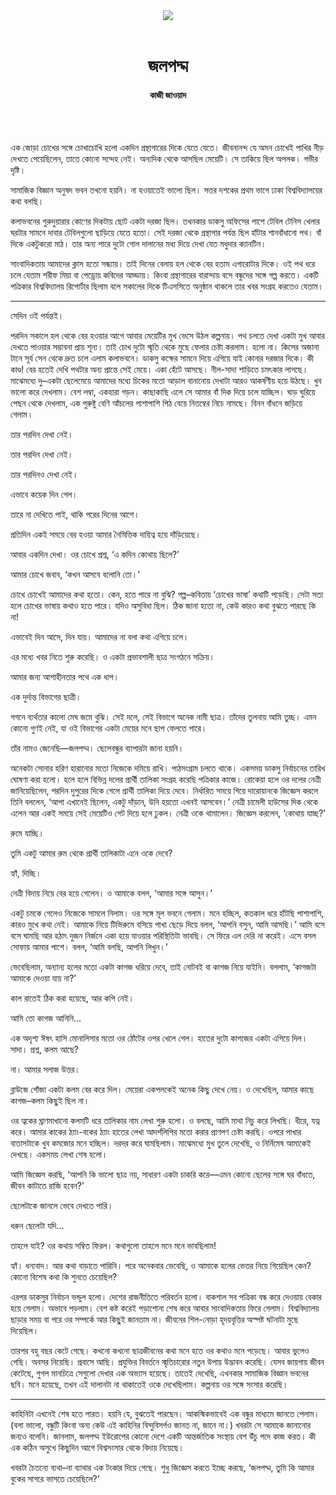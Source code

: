 <div align=center>
<img src=https://images.prothomalo.com/prothomalo-bangla%2F2022-08%2F2fd3b077-cefb-4326-8a95-1402aa8c1788%2FUntitled_8k.png?rect=0%2C0%2C387%2C203&w=1200&ar=40%3A21&auto=format%2Ccompress&ogImage=true&mode=crop&overlay=&overlay_position=bottom&overlay_width_pct=1 />
<br><br>
<h1>জলপদ্ম</h1> 
<h4>কাজী জাওয়াদ</h4>
<br><br>
</div>

এক জোড়া চোখের সঙ্গে চোখাচোখি হলো একদিন গ্রন্থাগারের দিকে যেতে যেতে। জীবনানন্দ যে অমন চোখেই পাখির নীড় দেখতে পেয়েছিলেন, তাতে কোনো সন্দেহ নেই। অন্যদিক থেকে আসছিল মেয়েটি। সে তাকিয়ে ছিল অপলক। গভীর দৃষ্টি।

সামাজিক বিজ্ঞান অনুষদ ভবন তখনো হয়নি। না হওয়াতেই ভালো ছিল। সত্তর দশকের প্রথম ভাগে ঢাকা বিশ্ববিদ্যালয়ের কথা বলছি।

কলাভবনের গুরুদুয়ারার কোণের দিকটায় ছোট একটা দরজা ছিল। তখনকার ডাকসু অফিসের পাশে টেবিল টেনিস খেলার ঘরটার সামনে দাবার টেবিলগুলো ছাড়িয়ে যেতে হতো। সেই দরজা থেকে গ্রন্থাগার পর্যন্ত ছিল হাঁটার শানবাঁধানো পথ। বাঁ দিকে একটুকরো মাঠ। তার অন্য পারে দুটো গোল দালানের মধ্য দিয়ে দেখা যেত মধুদার ক্যানটিন।

সাংবাদিকতায় আমাদের ক্লাস হতো সন্ধ্যায়। তাই দিনের বেলায় হল থেকে বের হতাম এগারোটার দিকে। ওই পথ ধরে চলে যেতাম শরীফ মিয়া বা পেড্রোয় কবিদের আড্ডায়। কিংবা গ্রন্থাগারের বারান্দায় বসে বন্ধুদের সঙ্গে গল্প করতে। একটি পত্রিকার বিশ্ববিদ্যালয় রিপোর্টার ছিলাম বলে সকালের দিকে টিএসসিতে অনুষ্ঠান থাকলে তার খবর সংগ্রহ করতেও যেতাম।

---

সেদিন ওই পর্যন্তই।

পরদিন সকালে হল থেকে বের হওয়ার আগে আবার মেয়েটির মুখ ভেসে উঠল কল্পনায়। পথ চলতে দেখা একটা মুখ আবার দেখতে পাওয়ার সম্ভাবনা প্রায় শূন্য। তাই চোখ দুটো স্মৃতি থেকে মুছে ফেলার চেষ্টা করলাম। হলো না। কিসের অজানা টানে সূর্য সেন থেকে দ্রুত চলে এলাম কলাভবনে। ডাকসু কক্ষের সামনে দিয়ে এগিয়ে যাই কোনার দরজার দিকে। কী কাণ্ড! বের হতেই দেখি পথটার অন্য প্রান্তে সেই মেয়ে। একা হেঁটে আসছে। নীল-সাদা শাড়িতে চমৎকার লাগছে। মাঝেমধ্যে দু–একটা ছেলেমেয়ে আমাদের মধ্যে চিকের মতো আড়াল বানানোয় দেখাটা আরও আকর্ষণীয় হয়ে উঠছে। খুব ভালো করে দেখলাম। বেশ লম্বা, একহারা গড়ন। কাছাকাছি এলে সে আমার বাঁ দিক দিয়ে চলে যাচ্ছিল। ঘাড় ঘুরিয়ে পেছন থেকে দেখলাম, এক পুরুষ্টু বেণি আঁচলের পাশাপাশি পিঠ বেয়ে নিতম্বের নিচে নামছে। বিনন বাঁধনে জড়িয়ে গেলাম।

তার পরদিন দেখা নেই।

তার পরদিন দেখা নেই।

তার পরদিনও দেখা নেই।

এভাবে কয়েক দিন গেল।

তারে না দেখিতে পাই, থাকি পরের দিনের আশে।

প্রতিদিন একই সময়ে বের হওয়া আমার নৈমিত্তিক দায়িত্ব হয়ে দাঁড়িয়েছে।

আবার একদিন দেখা। ওর চোখে প্রশ্ন, ‘এ কদিন কোথায় ছিলে?’

আমার চোখে জবাব, ‘কখন আসবে বলোনি তো।’

চোখে চোখেই আমাদের কথা হতো। কেন, হতে পারে না বুঝি? গল্প–কবিতায় ‘চোখের ভাষা’ কথাটি পড়েছি। সেটা সত্য হলে চোখের ভাষায় কথাও হতে পারে। যদিও অসুবিধা ছিল। ঠিক জানা হতো না, কেউ কারও কথা বুঝতে পারছে কি না!

এভাবেই দিন আসে, দিন যায়। আমাদের না বলা কথা এগিয়ে চলে।

এর মধ্যে খবর নিতে শুরু করেছি। ও একটা প্রভাবশালী ছাত্র সংগঠনে সক্রিয়।

আমার জন্য আশাহীনতার পথে এক ধাপ।

এক দুর্দান্ত বিভাগের ছাত্রী।

গগনে ব্যর্থতার কালো মেঘ জমে বুঝি। সেই দলে, সেই বিভাগে অনেক নামী ছাত্র। তাঁদের তুলনায় আমি তুচ্ছ। এমন কোনো গুণই নেই, যা ওই বিভাগের একটা মেয়ের মনে ছাপ ফেলতে পারে।

তাঁর নামও জেনেছি—জলপদ্ম। ছেলেবন্ধুর ব্যাপারটা জানা হয়নি।

অনেকটা সোনার হরিণ হারানোর মতো নিজেকে দমিয়ে রাখি। পাঠসংগ্রাম চলতে থাকে। একসময় ডাকসু নির্বাচনের তারিখ ঘোষণা করা হলো। হলে হলে বিভিন্ন দলের প্রার্থী তালিকা সংগ্রহ করেছি পত্রিকার কাজে। রোকেয়া হলে ওর দলের নেত্রী জানিয়েছিলেন, পরদিন দুপুরের দিকে গেলে প্রার্থী তালিকা দিয়ে দেবে। নির্ধারিত সময়ে গিয়ে দারোয়ানকে জিজ্ঞেস করলে তিনি বললেন, ‘আপা এখানেই ছিলেন, একটু দাঁড়ান, উনি হয়তো এখনই আসবেন।’ নেত্রী চামেলী হাউসের দিক থেকে এলেন আর একই সময়ে সেই মেয়েটিও গেট দিয়ে হলে ঢুকল। নেত্রী ওকে থামালেন। জিজ্ঞেস করলেন, ‘কোথায় যাচ্ছ?’

রুমে যাচ্ছি।

তুমি একটু আমার রুম থেকে প্রার্থী তালিকাটা এনে ওকে দেবে?

হ্যাঁ, দিচ্ছি।

নেত্রী বিদায় নিয়ে বের হয়ে গেলেন। ও আমাকে বলল, ‘আমার সঙ্গে আসুন।’

একটু চমকে গেলেও নিজেকে সামলে নিলাম। ওর সঙ্গে মূল ভবনে গেলাম। মনে হচ্ছিল, কতকাল ধরে হাঁটছি পাশাপাশি, কারও মুখে কথা নেই। আমাকে নিয়ে টিভিরুমে বসিয়ে পাখা ছেড়ে দিয়ে বলল, ‘আপনি বসুন, আমি আসছি।’ আমি বসে বসে ঘামছি আর হঠাৎ দুজন নির্জনে একা হয়ে যাওয়ার পরিস্থিতিটা ভাবছি। সে ফিরে এল দেরি না করেই। এসে বসল সোফায় আমার পাশে। বলল, ‘আমি বলছি, আপনি লিখুন।’

ভেবেছিলাম, অন্যান্য হলের মতো একটা কাগজ ধরিয়ে দেবে, তাই নোটবই বা কাগজ নিয়ে যাইনি। বললাম, ‘কাগজটা আমাকে দেওয়া যায় না?’

কাল রাতেই ঠিক করা হয়েছে, আর কপি নেই।

আমি তো কাগজ আনিনি...

এক অদৃশ্য ঈষৎ হাসি মোনালিসার মতো ওর ঠোঁটের ওপর খেলে গেল। হাতের দুটো কাগজের একটা এগিয়ে দিল। সাদা। প্রশ্ন, কলম আছে?

না। আমার সলাজ উত্তর।

ব্লাউজে গোঁজা একটা কলম বের করে দিল। মেয়েরা একপলকেই অনেক কিছু দেখে নেয়। ও দেখেছিল, আমার কাছে কাগজ–কলম কিছু্ই ছিল না।

ওর ত্বকের ঘ্রাণমাখানো কলমটি ধরে তালিকার নাম লেখা শুরু হলো। ও বলছে, আমি মাথা নিচু করে লিখছি। ধীরে, যত্ন করে। আমার কাকের ঠ্যাং-বকের ঠ্যাং হাতের লেখা আদর্শলিপির মতো করার প্রাণপণ চেষ্টা করছি। ওপরে পাখার বাতাসটাকে খুব কমজোর মনে হচ্ছিল। দরদর করে ঘামছিলাম। মাঝেমধ্যে মুখ তুলে দেখেছি, ও নির্নিমেষ আমাকেই দেখছে। একসময় লেখা শেষ হলো।

আমি জিজ্ঞেস করছি, ‘আপনি কি ভালো ছাত্র নয়, সাধারণ একটা চাকরি করে—এমন কোনো ছেলের সঙ্গে ঘর বাঁধতে, জীবন কাটাতে রাজি হবেন?’

ছেলেটাকে জানলে ভেবে দেখতে পারি।

ধরুন ছেলেটা যদি...

তাহলে যাই? ওর কথায় সম্বিত ফিরল। কথাগুলো তাহলে মনে মনে ভাবছিলাম!

হ্যাঁ। ধন্যবাদ। আর কথা বাড়াতে পারিনি। পরে অনেকবার ভেবেছি, ও আমাকে হলের ভেতর নিয়ে গিয়েছিল কেন? কোনো বিশেষ কথা কি শুনতে চেয়েছিল?

এরপর ডাকসুর নির্বাচন ভন্ডুল হলো। দেশের রাজনীতিতে পরিবর্তন হলো। বাকশাল সব পত্রিকা বন্ধ করে দেওয়ায় বেকার হয়ে গেলাম। অভাবে পড়লাম। বেশ কষ্ট করেই পড়াশোনা শেষ করে আবার সাংবাদিকতায় ফিরে গেলাম। বিশ্ববিদ্যালয় ছাড়ার সময় বা পরে ওর সম্পর্কে আর কিছু্ই জানতাম না। জীবনের শিল-নোড়া হৃদয়বৃত্তির অস্পষ্ট ঘটনাটা মুছে দিয়েছিল।

তারপর বহু বছর কেটে গেছে। কখনো কখনো ছাত্রজীবনের কথা মনে হতে ওর কথাও মনে পড়েছে। আবার ভুলেও গেছি। অবসর নিয়েছি। প্রবাসে আছি। প্রযুক্তির বিবর্তনে স্মৃতিচারোর নতুন উপায় উদ্ভাবন করেছি। যেসব জায়গায় জীবন কেটেছে, গুগল মানচিত্রে সেগুলো দেখার এক অভ্যাস হয়েছে। তাতেই দেখেছি, এখনকার সামাজিক বিজ্ঞান ভবনের ছবি। মনে হয়েছে, তখন এই দালানটা না থাকাতেই ওকে দেখেছিলাম। কল্পনায় ওর সঙ্গে সংসার করেছি।

---

কাহিনিটা এখনেই শেষ হতে পারত। হয়নি যে, বুঝতেই পারছেন। আকস্মিকভাবেই এক বন্ধুর মাধ্যমে জানতে পেলাম। (বলা ভালো, বন্ধুটি কিংবা অন্য কেউ এই কাহিনির বিন্দুবিসর্গও জানত না, জানে না।) খবরটা সে আমাকে জানানোর জন্যও বলেনি। জানলাম, জলপদ্ম ইউরোপের কোনো দেশে একটি আন্তর্জাতিক সংস্থায় বেশ উঁচু পদে কাজ করত। কী এক কঠিন অসুখে কিছুদিন আগে বিশ্বসংসার থেকে বিদায় নিয়েছে।

খবরটা চৈতন্যে ব্যথা–না ব্যাথার এক টংকার দিয়ে গেছে। শুধু জিজ্ঞেস করতে ইচ্ছে করছে, ‘জলপদ্ম, তুমি কি আমার বুকের সাগরে ভাসতে চেয়েছিলে?’
